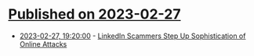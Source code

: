 # [Published on 2023-02-27](index.md)

* [2023-02-27, 19:20:00](https://it.slashdot.org/story/23/02/27/1449210/linkedin-scammers-step-up-sophistication-of-online-attacks?utm_source=rss1.0mainlinkanon&utm_medium=feed) - [LinkedIn Scammers Step Up Sophistication of Online Attacks](https://it.slashdot.org/story/23/02/27/1449210/linkedin-scammers-step-up-sophistication-of-online-attacks?utm_source=rss1.0mainlinkanon&utm_medium=feed)
